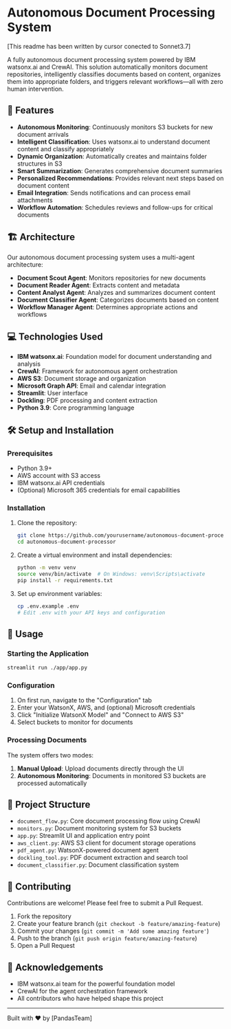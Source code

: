 # Autonomous Document Processing System

[This readme has been written by cursor conected to Sonnet3.7]

A fully autonomous document processing system powered by IBM watsonx.ai and CrewAI. This solution automatically monitors document repositories, intelligently classifies documents based on content, organizes them into appropriate folders, and triggers relevant workflows—all with zero human intervention.

## 🚀 Features

- **Autonomous Monitoring**: Continuously monitors S3 buckets for new document arrivals
- **Intelligent Classification**: Uses watsonx.ai to understand document content and classify appropriately
- **Dynamic Organization**: Automatically creates and maintains folder structures in S3
- **Smart Summarization**: Generates comprehensive document summaries
- **Personalized Recommendations**: Provides relevant next steps based on document content
- **Email Integration**: Sends notifications and can process email attachments
- **Workflow Automation**: Schedules reviews and follow-ups for critical documents

## 🏗️ Architecture

Our autonomous document processing system uses a multi-agent architecture:


- **Document Scout Agent**: Monitors repositories for new documents
- **Document Reader Agent**: Extracts content and metadata
- **Content Analyst Agent**: Analyzes and summarizes document content
- **Document Classifier Agent**: Categorizes documents based on content
- **Workflow Manager Agent**: Determines appropriate actions and workflows

## 💻 Technologies Used

- **IBM watsonx.ai**: Foundation model for document understanding and analysis
- **CrewAI**: Framework for autonomous agent orchestration
- **AWS S3**: Document storage and organization
- **Microsoft Graph API**: Email and calendar integration
- **Streamlit**: User interface
- **Dockling**: PDF processing and content extraction
- **Python 3.9**: Core programming language

## 🛠️ Setup and Installation

### Prerequisites

- Python 3.9+
- AWS account with S3 access
- IBM watsonx.ai API credentials
- (Optional) Microsoft 365 credentials for email capabilities

### Installation

1. Clone the repository:
   ```bash
   git clone https://github.com/yourusername/autonomous-document-processor.git
   cd autonomous-document-processor
   ```

2. Create a virtual environment and install dependencies:
   ```bash
   python -m venv venv
   source venv/bin/activate  # On Windows: venv\Scripts\activate
   pip install -r requirements.txt
   ```

3. Set up environment variables:
   ```bash
   cp .env.example .env
   # Edit .env with your API keys and configuration
   ```

## 🚀 Usage

### Starting the Application

```bash
streamlit run ./app/app.py
```

### Configuration

1. On first run, navigate to the "Configuration" tab
2. Enter your WatsonX, AWS, and (optional) Microsoft credentials
3. Click "Initialize WatsonX Model" and "Connect to AWS S3"
4. Select buckets to monitor for documents

### Processing Documents

The system offers two modes:

1. **Manual Upload**: Upload documents directly through the UI
2. **Autonomous Monitoring**: Documents in monitored S3 buckets are processed automatically

## 📁 Project Structure

- `document_flow.py`: Core document processing flow using CrewAI
- `monitors.py`: Document monitoring system for S3 buckets
- `app.py`: Streamlit UI and application entry point
- `aws_client.py`: AWS S3 client for document storage operations
- `pdf_agent.py`: WatsonX-powered document agent
- `dockling_tool.py`: PDF document extraction and search tool
- `document_classifier.py`: Document classification system

## 🤝 Contributing

Contributions are welcome! Please feel free to submit a Pull Request.

1. Fork the repository
2. Create your feature branch (`git checkout -b feature/amazing-feature`)
3. Commit your changes (`git commit -m 'Add some amazing feature'`)
4. Push to the branch (`git push origin feature/amazing-feature`)
5. Open a Pull Request



## 🙏 Acknowledgements

- IBM watsonx.ai team for the powerful foundation model
- CrewAI for the agent orchestration framework
- All contributors who have helped shape this project

---

Built with ❤️ by [PandasTeam]
